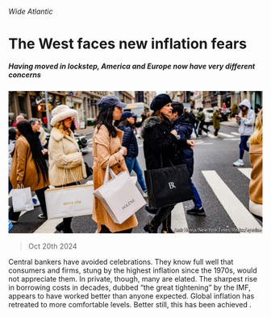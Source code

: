 ###### Wide Atlantic

# The West faces new inflation fears 

##### Having moved in lockstep, America and Europe now have very different concerns 

![image](images/20241019_FNP504.jpg) 

> Oct 20th 2024 

Central bankers have avoided celebrations. They know full well that consumers and firms, stung by the highest inflation since the 1970s, would not appreciate them. In private, though, many are elated. The sharpest rise in borrowing costs in decades, dubbed “the great tightening” by the IMF, appears to have worked better than anyone expected. Global inflation has retreated to more comfortable levels. Better still, this has been achieved . 

